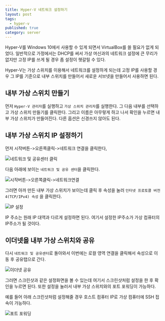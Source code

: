 ```yaml
---
title: Hyper-V 네트워크 설정하기
layout: post
tags:
  - hyper-v
published: true
category: server
---
```

Hyper-V를 Windows 10에서 사용할 수 있게 되면서 VirtualBox를 쓸 필요가 없게 되었다. 일반적으로 가정에서는 DHCP를 써서 가상 머신과의 네트워크 설정에 큰 무리가 없지만 고정 IP를 쓰게 될 경우 좀 설정이 헷갈릴 수 있다.

Hyper-V는 가상 스위치를 이용해서 네트워크를 설정하게 되는데 고정 IP를 사용할 경우 그 IP를 기준으로 내부 스위치를 만들어서 새로운 서브넷을 만들어서 사용하면 된다.

## 내부 가상 스위치 만들기
먼저 `Hyper-V 관리자`를 실행하고 `가상 스위치 관리자`를 실행한다. 그 다음 내부를 선택하고 가상 스위치 만들기를 클릭한다. 그리고 이름은 아무렇게 하고 나서 확인을 누르면 내부 가상 스위치가 만들어진다. 다른 옵션은 신경쓰지 않아도 된다.

## 내부 가상 스위치 IP 설정하기

먼저 시작버튼->오른쪽클릭->네트워크 연결을 클릭한다,

![네트워크 및 공유센터 클릭]({{site.baseurl}}/_posts/start_context.png)

다음 아래에 보이는 `네트워크 및 공유 센터`을 클릭한다.

![시작버튼->오른쪽클릭->네트워크연결]({{site.baseurl}}/_posts/network_connection.png)

그러면 아까 만든 내부 가상 스위치가 보이는데 클릭 후 속성을 눌러 `인터넷 프로토콜 버전 4(TCP/IPv4) 속성` 을 클릭한다.

![IP 설정]({{site.baseurl}}/_posts/ipconfig.png)

IP 주소는 원래 IP 대역과 다르게 설정하면 된다. 여기서 설정한 IP주소가 가상 컴퓨터의 IP주소가 될 것이다.

## 이더넷을 내부 가상 스위치와 공유

다시 `네트워크 및 공유센터`로 돌아와서 이번에는 로컬 영역 연결을 클릭해서 속성으로 이동 후 공유탭으로 간다.

![이더넷 공유]({{site.baseurl}}/_posts/share.png)

그러면 스크린샷과 같은 설정화면을 볼 수 있는데 여기서 스크린샷처럼 설정을 한 후 확인을 누르면 된다. 또한 설정을 눌러서 내부 가상 스위치와의 포트 포워딩이 가능하다.

예를 들어 아래 스크린샷처럼 설정해줄 경우 호스트 컴퓨터 IP로 가상 컴퓨터에 SSH 접속이 가능하다.

![포트 포워딩]({{site.baseurl}}/_posts/sshportfowarding.png)














